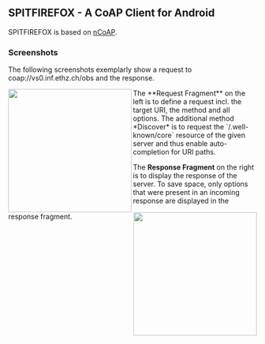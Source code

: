 ## SPITFIREFOX - A CoAP Client for Android

SPITFIREFOX is based on [nCoAP](https://github.com/okleine/nCoAP).

### Screenshots

The following screenshots exemplarly show a request to coap://vs0.inf.ethz.ch/obs and the response.

<img align="left" src="https://media.itm.uni-luebeck.de/people/kleine/spitfirefox-screenshots/request_fragment.png" width="250"/>
<img align="right" src="https://media.itm.uni-luebeck.de/people/kleine/spitfirefox-screenshots/response_fragment.png" width="250"/>
The **Request Fragment** on the left is to define a request incl. the target URI, the method and all options. The additional method *Discover* is to request the `/.well-known/core` resource of the given server and thus enable auto-completion for URI paths. 

The **Response Fragment** on the right is to display the response of the server. To save space, only options that were present in an incoming response are displayed in the response fragment.
